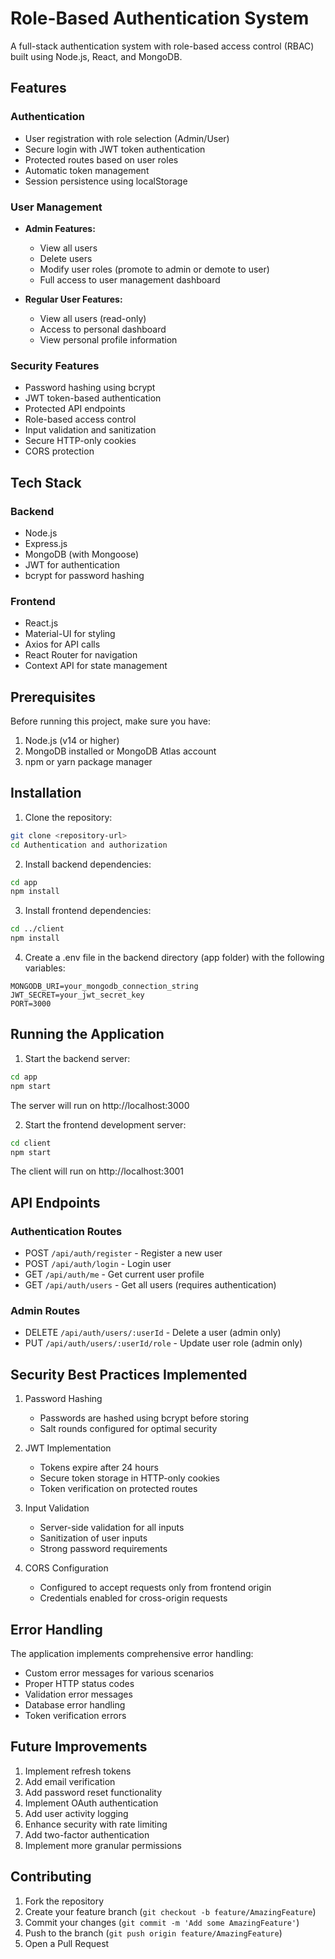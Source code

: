# Role-Based Authentication System

A full-stack authentication system with role-based access control (RBAC) built using Node.js, React, and MongoDB.

## Features

### Authentication
- User registration with role selection (Admin/User)
- Secure login with JWT token authentication
- Protected routes based on user roles
- Automatic token management
- Session persistence using localStorage

### User Management
- **Admin Features:**
  - View all users
  - Delete users
  - Modify user roles (promote to admin or demote to user)
  - Full access to user management dashboard

- **Regular User Features:**
  - View all users (read-only)
  - Access to personal dashboard
  - View personal profile information

### Security Features
- Password hashing using bcrypt
- JWT token-based authentication
- Protected API endpoints
- Role-based access control
- Input validation and sanitization
- Secure HTTP-only cookies
- CORS protection

## Tech Stack

### Backend
- Node.js
- Express.js
- MongoDB (with Mongoose)
- JWT for authentication
- bcrypt for password hashing

### Frontend
- React.js
- Material-UI for styling
- Axios for API calls
- React Router for navigation
- Context API for state management

## Prerequisites

Before running this project, make sure you have:
1. Node.js (v14 or higher)
2. MongoDB installed or MongoDB Atlas account
3. npm or yarn package manager

## Installation

1. Clone the repository:
```bash
git clone <repository-url>
cd Authentication and authorization
```

2. Install backend dependencies:
```bash
cd app
npm install
```

3. Install frontend dependencies:
```bash
cd ../client
npm install
```

4. Create a .env file in the backend directory (app folder) with the following variables:
```env
MONGODB_URI=your_mongodb_connection_string
JWT_SECRET=your_jwt_secret_key
PORT=3000
```

## Running the Application

1. Start the backend server:
```bash
cd app
npm start
```
The server will run on http://localhost:3000

2. Start the frontend development server:
```bash
cd client
npm start
```
The client will run on http://localhost:3001

## API Endpoints

### Authentication Routes
- POST `/api/auth/register` - Register a new user
- POST `/api/auth/login` - Login user
- GET `/api/auth/me` - Get current user profile
- GET `/api/auth/users` - Get all users (requires authentication)

### Admin Routes
- DELETE `/api/auth/users/:userId` - Delete a user (admin only)
- PUT `/api/auth/users/:userId/role` - Update user role (admin only)



## Security Best Practices Implemented

1. Password Hashing
   - Passwords are hashed using bcrypt before storing
   - Salt rounds configured for optimal security

2. JWT Implementation
   - Tokens expire after 24 hours
   - Secure token storage in HTTP-only cookies
   - Token verification on protected routes

3. Input Validation
   - Server-side validation for all inputs
   - Sanitization of user inputs
   - Strong password requirements

4. CORS Configuration
   - Configured to accept requests only from frontend origin
   - Credentials enabled for cross-origin requests

## Error Handling

The application implements comprehensive error handling:
- Custom error messages for various scenarios
- Proper HTTP status codes
- Validation error messages
- Database error handling
- Token verification errors

## Future Improvements

1. Implement refresh tokens
2. Add email verification
3. Add password reset functionality
4. Implement OAuth authentication
5. Add user activity logging
6. Enhance security with rate limiting
7. Add two-factor authentication
8. Implement more granular permissions

## Contributing

1. Fork the repository
2. Create your feature branch (`git checkout -b feature/AmazingFeature`)
3. Commit your changes (`git commit -m 'Add some AmazingFeature'`)
4. Push to the branch (`git push origin feature/AmazingFeature`)
5. Open a Pull Request


